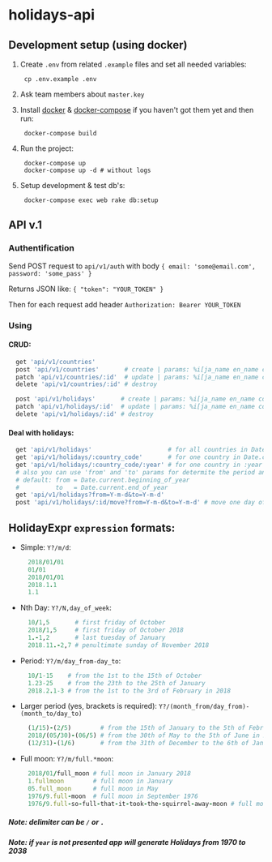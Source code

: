 # holidays-api

## Development setup (using docker)

1. Create `.env` from related `.example` files and set all needed variables:

        cp .env.example .env

2. Ask team members about `master.key`

3. Install [docker](https://docs.docker.com/engine/installation/) & [docker-compose](https://docs.docker.com/compose/install/) if you haven't got them yet and then run:

        docker-compose build

4. Run the project:

        docker-compose up
        docker-compose up -d # without logs

5. Setup development & test db's:

        docker-compose exec web rake db:setup

## API v.1
### Authentification
  Send POST request to `api/v1/auth` with body `{ email: 'some@email.com', password: 'some_pass' }`
  
  Returns JSON like: `{ "token": "YOUR_TOKEN" }`
  
  Then for each request add header `Authorization: Bearer YOUR_TOKEN`
### Using
#### CRUD:
```ruby
  get 'api/v1/countries'
  post 'api/v1/countries'       # create | params: %i[ja_name en_name country_code]
  patch 'api/v1/countries/:id'  # update | params: %i[ja_name en_name country_code]
  delete 'api/v1/countries/:id' # destroy

  post 'api/v1/holidays'       # create | params: %i[ja_name en_name country_code expression calendar_type holiday_type]
  patch 'api/v1/holidays/:id'  # update | params: %i[ja_name en_name country_code expression calendar_type holiday_type]
  delete 'api/v1/holidays/:id' # destroy
```
#### Deal with holidays:
```ruby
  get 'api/v1/holidays'                     # for all countries in Date.current.all_year
  get 'api/v1/holidays/:country_code'       # for one country in Date.current.all_year
  get 'api/v1/holidays/:country_code/:year' # for one country in :year
  # also you can use 'from' and 'to' params for determite the period and it can be used with :country_code
  # default: from = Date.current.beginning_of_year
  #          to   = Date.current.end_of_year
  get 'api/v1/holidays?from=Y-m-d&to=Y-m-d'
  post 'api/v1/holidays/:id/move?from=Y-m-d&to=Y-m-d' # move one day of holiday to another
```

## HolidayExpr `expression` formats:
  - Simple: `Y?/m/d`:
    ```ruby
      2018/01/01
      01/01
      2018/01/01
      2018.1.1
      1.1
    ```
  - Nth Day: `Y?/N,day_of_week`:
    ```ruby
      10/1,5       # first friday of October
      2018/1,5     # first friday of October 2018
      1.-1,2       # last tuesday of January
      2018.11.-2,7 # penultimate sunday of November 2018
    ```
  - Period: `Y?/m/day_from-day_to`:
    ```ruby
      10/1-15    # from the 1st to the 15th of October
      1.23-25    # from the 23th to the 25th of January
      2018.2.1-3 # from the 1st to the 3rd of February in 2018
    ```
  - Larger period (yes, brackets is required): `Y?/(month_from/day_from)-(month_to/day_to)`
    ```ruby
      (1/15)-(2/5)        # from the 15th of January to the 5th of February
      2018/(05/30)-(06/5) # from the 30th of May to the 5th of June in 2018
      (12/31)-(1/6)       # from the 31th of December to the 6th of January (New Year (^-^))
    ```
  - Full moon: `Y?/m/full.*moon`:
    ```ruby
      2018/01/full_moon # full moon in January 2018
      1.fullmoon        # full moon in January
      05.full_moon      # full moon in May
      1976/9.full-moon  # full moon in September 1976
      1976/9.full-so-full-that-it-took-the-squirrel-away-moon # full moon in September 1976 too
    ```

##### Note: delimiter can be `/` or `.`
##### Note: if `year` is not presented app will generate Holidays from 1970 to 2038

